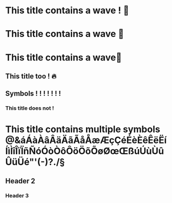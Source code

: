 # This title contains a wave ! :ocean:

# This title contains a wave :ocean:

# This title contains a wave:ocean:

## This title too ! :fire:

## Symbols ! ! ! !  !   !    !

### This title does not !

# This title contains multiple symbols @&áÁàÀâÂäÄãÃåÅæÆçÇéÉèÈêÊëËíÍìÌîÎïÏñÑóÓòÒôÔöÖõÕøØœŒßúÚùÙûÛüÜé"'(-)?./§

## Header 2

### Header 3